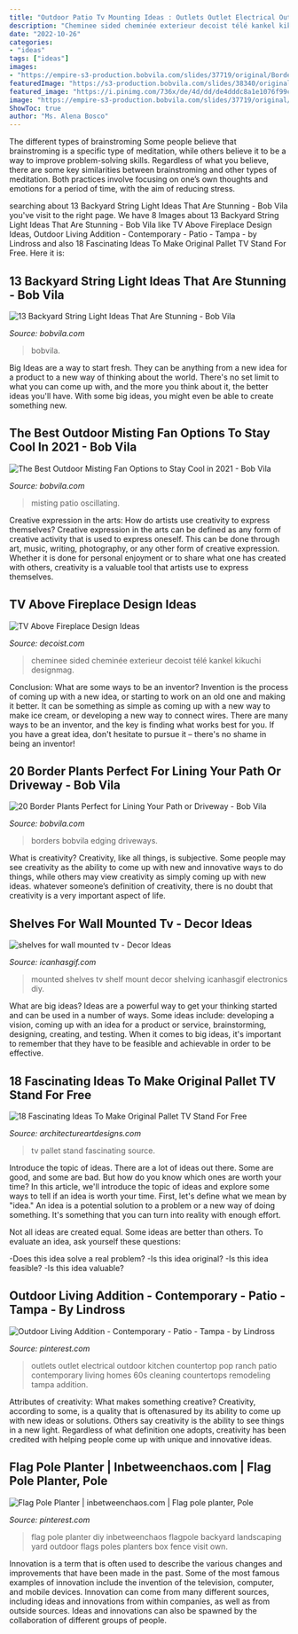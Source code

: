 ```yaml
---
title: "Outdoor Patio Tv Mounting Ideas : Outlets Outlet Electrical Outdoor Kitchen Countertop Pop Ranch Patio Contemporary Living Homes 60s Cleaning Countertops Remodeling Tampa Addition"
description: "Cheminee sided cheminée exterieur decoist télé kankel kikuchi designmag"
date: "2022-10-26"
categories:
- "ideas"
tags: ["ideas"]
images:
- "https://empire-s3-production.bobvila.com/slides/37719/original/Border_Plants.jpg?1590867931"
featuredImage: "https://s3-production.bobvila.com/slides/38340/original/drape_lights_trees_string.jpg?1594247554"
featured_image: "https://i.pinimg.com/736x/de/4d/dd/de4dddc8a1e1076f99cb770115f587c9--diy-flag-pole-flag-poles.jpg"
image: "https://empire-s3-production.bobvila.com/slides/37719/original/Border_Plants.jpg?1590867931"
ShowToc: true
author: "Ms. Alena Bosco"
---
```



The different types of brainstroming
Some people believe that brainstroming is a specific type of meditation, while others believe it to be a way to improve problem-solving skills. Regardless of what you believe, there are some key similarities between brainstroming and other types of meditation. Both practices involve focusing on one’s own thoughts and emotions for a period of time, with the aim of reducing stress.

	

		
searching about 13 Backyard String Light Ideas That Are Stunning - Bob Vila you've visit to the right page. We have 8 Images about 13 Backyard String Light Ideas That Are Stunning - Bob Vila like TV Above Fireplace Design Ideas, Outdoor Living Addition - Contemporary - Patio - Tampa - by Lindross and also 18 Fascinating Ideas To Make Original Pallet TV Stand For Free. Here it is:
		
    
## 13 Backyard String Light Ideas That Are Stunning - Bob Vila

<img loading=lazy src="https://s3-production.bobvila.com/slides/38340/original/drape_lights_trees_string.jpg?1594247554" onerror="this.onerror=null;this.src='https://tse4.mm.bing.net/th?id=OIP.0YIFDAKkUcA5XwVGKUOUaAHaFX&amp;pid=15.1';" alt="13 Backyard String Light Ideas That Are Stunning - Bob Vila">

_Source: bobvila.com_

>bobvila. 

	

Big Ideas are a way to start fresh. They can be anything from a new idea for a product to a new way of thinking about the world. There's no set limit to what you can come up with, and the more you think about it, the better ideas you'll have. With some big ideas, you might even be able to create something new.

    
## The Best Outdoor Misting Fan Options To Stay Cool In 2021 - Bob Vila

<img loading=lazy src="https://empire-s3-production.bobvila.com/articles/wp-content/uploads/2021/04/The_Best_Outdoor_Misting_Fan.jpg" onerror="this.onerror=null;this.src='https://tse2.mm.bing.net/th?id=OIP.wNdvhu3zlqKppHtGPmGJUgHaE8&amp;pid=15.1';" alt="The Best Outdoor Misting Fan Options to Stay Cool in 2021 - Bob Vila">

_Source: bobvila.com_

>misting patio oscillating. 

	

Creative expression in the arts: How do artists use creativity to express themselves?
Creative expression in the arts can be defined as any form of creative activity that is used to express oneself. This can be done through art, music, writing, photography, or any other form of creative expression. Whether it is done for personal enjoyment or to share what one has created with others, creativity is a valuable tool that artists use to express themselves.

    
## TV Above Fireplace Design Ideas

<img loading=lazy src="https://cdn.decoist.com/wp-content/uploads/2014/05/Double-sided-fireplace-with-wall-mounted-television-in-the-patio.jpg" onerror="this.onerror=null;this.src='https://tse3.mm.bing.net/th?id=OIP.VRpoI0bygLwHJI3JPLCv9AHaJk&amp;pid=15.1';" alt="TV Above Fireplace Design Ideas">

_Source: decoist.com_

>cheminee sided cheminée exterieur decoist télé kankel kikuchi designmag. 

	

Conclusion: What are some ways to be an inventor?
Invention is the process of coming up with a new idea, or starting to work on an old one and making it better. It can be something as simple as coming up with a new way to make ice cream, or developing a new way to connect wires. There are many ways to be an inventor, and the key is finding what works best for you. If you have a great idea, don't hesitate to pursue it – there's no shame in being an inventor!

    
## 20 Border Plants Perfect For Lining Your Path Or Driveway - Bob Vila

<img loading=lazy src="https://empire-s3-production.bobvila.com/slides/37719/original/Border_Plants.jpg?1590867931" onerror="this.onerror=null;this.src='https://tse1.mm.bing.net/th?id=OIP.OS4shrGTJeAQqOz-fQvLQgHaFX&amp;pid=15.1';" alt="20 Border Plants Perfect for Lining Your Path or Driveway - Bob Vila">

_Source: bobvila.com_

>borders bobvila edging driveways. 

	

What is creativity?
Creativity, like all things, is subjective. Some people may see creativity as the ability to come up with new and innovative ways to do things, while others may view creativity as simply coming up with new ideas. whatever someone’s definition of creativity, there is no doubt that creativity is a very important aspect of life.

    
## Shelves For Wall Mounted Tv - Decor Ideas

<img loading=lazy src="https://www.icanhasgif.com/wp-content/uploads/2015/06/Wall-Mounted-Shelves-For-Electronics.jpg" onerror="this.onerror=null;this.src='https://tse4.mm.bing.net/th?id=OIP.Gm9zoqwneEvJnMn9WIOWyAHaFs&amp;pid=15.1';" alt="shelves for wall mounted tv - Decor Ideas">

_Source: icanhasgif.com_

>mounted shelves tv shelf mount decor shelving icanhasgif electronics diy. 

	

What are big ideas?
Ideas are a powerful way to get your thinking started and can be used in a number of ways. Some ideas include: developing a vision, coming up with an idea for a product or service, brainstorming, designing, creating, and testing. When it comes to big ideas, it's important to remember that they have to be feasible and achievable in order to be effective.

    
## 18 Fascinating Ideas To Make Original Pallet TV Stand For Free

<img loading=lazy src="https://www.architectureartdesigns.com/wp-content/uploads/2017/04/15-5-630x630.jpg" onerror="this.onerror=null;this.src='https://tse3.mm.bing.net/th?id=OIP.YTX4bnHnaueTmJMGJ-04CAHaHa&amp;pid=15.1';" alt="18 Fascinating Ideas To Make Original Pallet TV Stand For Free">

_Source: architectureartdesigns.com_

>tv pallet stand fascinating source. 

	

Introduce the topic of ideas.
There are a lot of ideas out there. Some are good, and some are bad. But how do you know which ones are worth your time? In this article, we'll introduce the topic of ideas and explore some ways to tell if an idea is worth your time.
First, let's define what we mean by "idea." An idea is a potential solution to a problem or a new way of doing something. It's something that you can turn into reality with enough effort.

Not all ideas are created equal. Some ideas are better than others. To evaluate an idea, ask yourself these questions:

-Does this idea solve a real problem?
-Is this idea original?
-Is this idea feasible?
-Is this idea valuable?

    
## Outdoor Living Addition - Contemporary - Patio - Tampa - By Lindross

<img loading=lazy src="https://i.pinimg.com/736x/25/9b/ae/259bae30e322dbf853d6ec3af8f07b79.jpg" onerror="this.onerror=null;this.src='https://tse2.mm.bing.net/th?id=OIP.YDFO9rZ8gQfbQF2Ad3ONpAHaLK&amp;pid=15.1';" alt="Outdoor Living Addition - Contemporary - Patio - Tampa - by Lindross">

_Source: pinterest.com_

>outlets outlet electrical outdoor kitchen countertop pop ranch patio contemporary living homes 60s cleaning countertops remodeling tampa addition. 

	

Attributes of creativity: What makes something creative?
Creativity, according to some, is a quality that is oftenasured by its ability to come up with new ideas or solutions. Others say creativity is the ability to see things in a new light. Regardless of what definition one adopts, creativity has been credited with helping people come up with unique and innovative ideas.

    
## Flag Pole Planter | Inbetweenchaos.com | Flag Pole Planter, Pole

<img loading=lazy src="https://i.pinimg.com/736x/de/4d/dd/de4dddc8a1e1076f99cb770115f587c9--diy-flag-pole-flag-poles.jpg" onerror="this.onerror=null;this.src='https://tse3.mm.bing.net/th?id=OIP.u6dSR9GswQWIlPd0n8S-LAHaLJ&amp;pid=15.1';" alt="Flag Pole Planter | inbetweenchaos.com | Flag pole planter, Pole">

_Source: pinterest.com_

>flag pole planter diy inbetweenchaos flagpole backyard landscaping yard outdoor flags poles planters box fence visit own. 

	

Innovation is a term that is often used to describe the various changes and improvements that have been made in the past. Some of the most famous examples of innovation include the invention of the television, computer, and mobile devices. Innovation can come from many different sources, including ideas and innovations from within companies, as well as from outside sources. Ideas and innovations can also be spawned by the collaboration of different groups of people.


